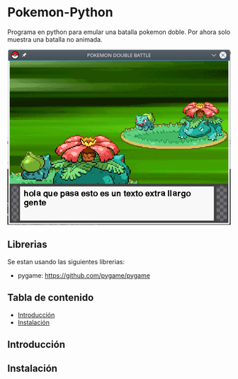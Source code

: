 # Pokemon-Python
Programa en python para emular una batalla pokemon doble.
Por ahora solo muestra una batalla no animada.

![Demo](/Demo/2vs2battle.png)

## Librerias
Se estan usando las siguientes librerias:
  * pygame: https://github.com/pygame/pygame

## Tabla de contenido
  * [Introducción](#introduccion)
  * [Instalación](#instalacion)

## Introducción


## Instalación
